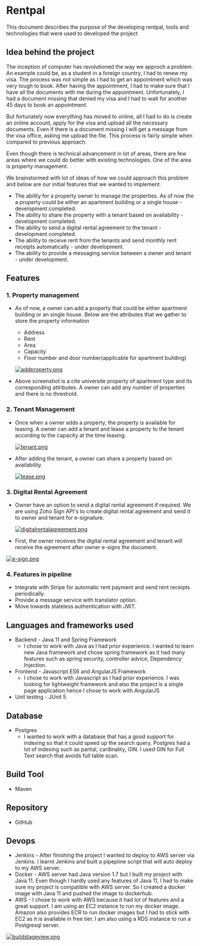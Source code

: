 # Rentpal

This document describes the purpose of the developing rentpal, tools and technologies that were used to developed the project

## Idea behind the project
The inception of computer has revolutioned the way we approch a problem. An example could be, as a student in a foreign country, I had to renew my visa. The process was not simple as I had to get an appointment which was very tough to book. After having the appointment, I had to make sure that I have all the documents with me during the appointment. Unfortunately, I had a document missing that denied my visa and I had to wait for another 45 days to book an appointment.

But fortunately now everything has moved to online, all I had to do is create an online account, apply for the visa and upload all the necessary documents. Even if there is a document missing I will get a message from the visa office, asking me upload the file. This process is fairly simple when compared to previous approach.

Even though there is technical advancement in lot of areas, there are few areas where we could do better with existing technologies. One of the area is property management.

We brainstormed with lot of ideas of how we could approach this problem and below are our initial features that we wanted to implement.

* The ability for a property owner to manage the properties. As of now the a property could be either an apartment building or a single house - development completed.
* The ability to share the property with a tenant based on availability - development completed.
* The ability to send a digital rental agreement to the tenant - development completed.
* The ability to receive rent from the tenants and send monthly rent receipts automatically - under development.
* The ability to provide a messaging service between a owner and tenant - under development. 

## Features 

### 1. Property management
  - As of now, a owner can add a property that could be either apartment building or an single house. Below are the attributes that we gather to store the property information
    * Address
    * Rent
    * Area
    * Capacity
    * Floor number and door number(applicable for apartment building)
    
    [![addproperty.png](https://i.postimg.cc/QtSFPW4p/addproperty.png)](https://postimg.cc/2bbjL3f6)
 
  - Above screenshot is a cite universite property of apartment type and its corresponding attributes. A owner can add any number of properties and there is no threshold. 
 
### 2. Tenant Management
  - Once when a owner adds a property, the property is available for leasing. A owner can add a tenant and lease a property to the tenant according to the capacity at the time leasing. 
  
    [![tenant.png](https://i.postimg.cc/pX3wNW67/tenant.png)](https://postimg.cc/Wh6Wgvj6)
    
  - After adding the tenant, a owner can share a property based on availability.
    
    [![lease.png](https://i.postimg.cc/Y05bP9Cz/lease.png)](https://postimg.cc/QKqQ9j5F)

### 3. Digital Rental Agreement
- Owner have an option to send a digital rental agreement if required. We are using Zoho Sign API's to create digital rental agreement and send it to owner and tenant for e-signature.   
    
  [![digitalrentalagreement.png](https://i.postimg.cc/Z5pK2DV8/digitalrentalagreement.png)](https://postimg.cc/jDqbJvV2)
    
 - First, the owner receives the digital rental agreement and tenant will receive the agreement after owner e-signs the document.
    
  [![e-sign.png](https://i.postimg.cc/7Y6yStFH/e-sign.png)](https://postimg.cc/grf5WscQ)
  
### 4. Features in pipeline
- Integrate with Stripe for automatic rent payment and send rent receipts periodically.
- Provide a message service with translator option.
- Move towards stateless authentication with JWT.

 ## Languages and frameworks used
 - Backend - Java 11 and Spring Framework
    - I chose to work with Java as I had prior experience. I wanted to learn new Java framework and chose spring framework as it had many features such as spring security, controller advice, Dependency Injection.
 - Frontend - Javascript ES6 and AngularJS Framework
     - I chose to work with Javascript as I had prior experience. I was looking for lightweight framework and also the project is a single page application hence I chose to work with AngularJS
 - Unit testing - JUnit 5
 
 ## Database 
 - Postgres
    - I wanted to work with a database that has a good support for indexing so that it could speed up the search query. Postgres had a lot of indexing such as partial, cardinality, GIN. I used GIN for Full Text search that avoids full table scan.
    
 ## Build Tool
 - Maven
 
 ## Repository
 - GitHub
  
 ## Devops
 - Jenkins - After finishing the project I wanted to deploy to AWS server via Jenkins. I learnt Jenkins and built a pipepline script that will auto deploy to my AWS server.
 - Docker - AWS server had Java version 1.7 but I built my project with Java 11. Even though I hardly used any features of Java 11, I had to make sure my project is compatible with AWS server. So I created a docker image with Java 11 and pushed the image to dockerhub.
 - AWS - I chose to work with AWS because it had lot of features and a great support. I am using an EC2 instance to run my docker image. Amazon also provides ECR to run docker images but I had to stick with EC2 as it is available in free tier. I am also using a RDS instance to run a Postgresql server. 
  
  [![buildstageview.png](https://i.postimg.cc/BbRhjGXb/buildstageview.png)](https://postimg.cc/XBcKPmK6)
 
 
 
    
  
  

